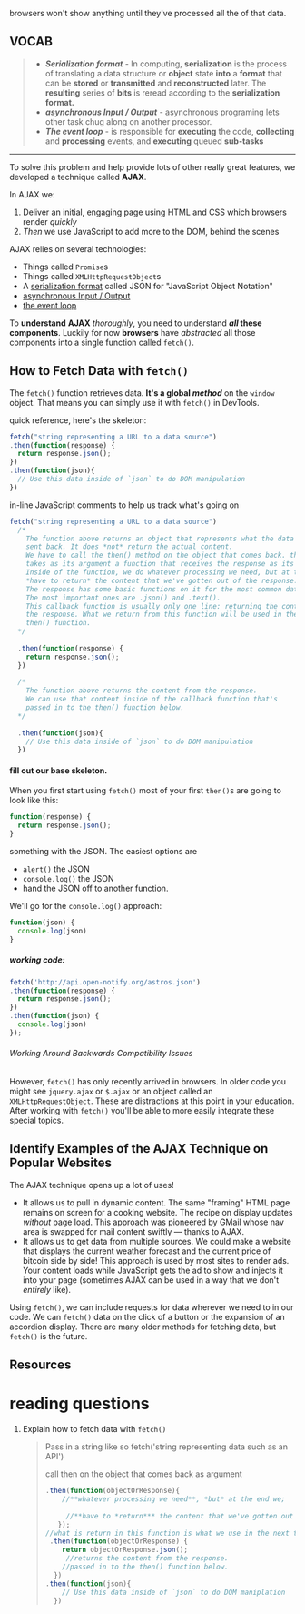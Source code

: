 browsers won't show anything until they've processed all the of that data.



## VOCAB

> - ***Serialization format***  -  In computing, **serialization** is the process of translating a data structure or **object** state **into** a **format** that can be **stored** or **transmitted** and **reconstructed** later. The **resulting** series of **bits** is reread according to the **serialization format.**
> - ***asynchronous Input / Output*** -  asynchronous programing lets other task chug along on another processor.  
> -  ***The event loop*** -  is responsible for **executing** the code, **collecting** and **processing** events, and **executing** queued **sub-tasks**

------------------------------------------------------------------------------------------------------------------------------------------

To solve this problem and help provide lots of other really great features, we developed a technique called **AJAX**.

In AJAX we:

1. Deliver an initial, engaging page using HTML and CSS which browsers render *quickly*
2. *Then* we use JavaScript to add more to the DOM, behind the scenes

AJAX relies on several technologies:

- Things called `Promise`s
- Things called `XMLHttpRequestObject`s
- A [serialization format](https://en.wikipedia.org/wiki/Serialization) called JSON for "JavaScript Object Notation"
- [asynchronous Input / Output](https://developer.mozilla.org/en-US/docs/Learn/JavaScript/Asynchronous/Introducing)
- [the event loop](https://developer.mozilla.org/en-US/docs/Web/JavaScript/EventLoop)

To **understand**  **AJAX**  *thoroughly*, you need to understand ***all* these components**. Luckily for now **browsers** have *abstracted* all those components into a single function called `fetch()`.

## How to Fetch Data with `fetch()`

The `fetch()` function retrieves data. **It's a global *method*** on the `window` object. That means you can simply use it with `fetch()` in DevTools.

 quick reference, here's the skeleton:

```js
fetch("string representing a URL to a data source")
.then(function(response) {
  return response.json();
})
.then(function(json){
  // Use this data inside of `json` to do DOM manipulation
})
```

in-line JavaScript comments to help us track what's going on

```js
fetch("string representing a URL to a data source")
  /*
    The function above returns an object that represents what the data source
    sent back. It does *not* return the actual content.
    We have to call the then() method on the object that comes back. then()
    takes as its argument a function that receives the response as its argument.
    Inside of the function, we do whatever processing we need, but at the end we
    *have to return* the content that we've gotten out of the response.
    The response has some basic functions on it for the most common data types.
    The most important ones are .json() and .text().
    This callback function is usually only one line: returning the content from
    the response. What we return from this function will be used in the _next_
    then() function.
  */
 
  .then(function(response) {
    return response.json();
  })
 
  /*
    The function above returns the content from the response.
    We can use that content inside of the callback function that's
    passed in to the then() function below.
  */
 
  .then(function(json){
    // Use this data inside of `json` to do DOM manipulation
  })
```

#### fill out our base skeleton.

When you first start using `fetch()` most of your first `then()`s are going to look like this:

```js
function(response) {
  return response.json();
}
```

something with the JSON. The easiest options are

- `alert()` the JSON
- `console.log()` the JSON
- hand the JSON off to another function.

We'll go for the `console.log()` approach:

```js
function(json) {
  console.log(json)
}
```

##### working code:

```js
fetch('http://api.open-notify.org/astros.json')
.then(function(response) {
  return response.json();
})
.then(function(json) {
  console.log(json)
});
```

###### Working Around Backwards Compatibility Issues

However, `fetch()` has only recently arrived in browsers. In older code you might see `jquery.ajax` or `$.ajax` or an object called an `XMLHttpRequestObject`. These are distractions at this point in your education. After working with `fetch()` you'll be able to more easily integrate these special topics.

## Identify Examples of the AJAX Technique on Popular Websites

The AJAX technique opens up a lot of uses!

- It allows us to pull in dynamic content. The same "framing" HTML page remains on screen for a cooking website. The recipe on display updates *without* page load. This approach was pioneered by GMail whose nav area is swapped for mail content swiftly — thanks to AJAX.
- It allows us to get data from multiple sources. We could make a website that displays the current weather forecast and the current price of bitcoin side by side! This approach is used by most sites to render ads. Your content loads while JavaScript gets the ad to show and injects it into your page (sometimes AJAX can be used in a way that we don't *entirely* like).

Using `fetch()`, we can include requests for data wherever we need to in our code. We can `fetch()` data on the click of a button or the expansion of an accordion display. There are many older methods for fetching data, but `fetch()` is the future.

## Resources

# reading questions

1. Explain how to fetch data with `fetch()`

   > Pass in a string like so fetch('string representing data such as an API')
   >
   > call then on the object that comes back as argument 
   >
   > ```js
   > .then(function(objectOrResponse){
   >   	 //**whatever processing we need**, *but* at the end we;
   >    
   >      //**have to *return*** the content that we've gotten out of the 		response;	
   >    });
   > //what is return in this function is what we use in the next then function
   >  .then(function(objectOrResponse) {
   >     return objectOrResponse.json();
   >      //returns the content from the response.
   > 	 //passed in to the then() function below.
   >   })
   > .then(function(json){
   >     // Use this data inside of `json` to do DOM maniplation
   >   })
   > ```


